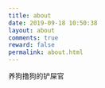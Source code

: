 ```yaml
---
title: about
date: 2019-09-18 10:50:38
layout: about
comments: true
reward: false
permalink: about.html
---
```


养狗撸狗的铲屎官
